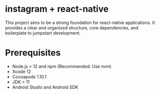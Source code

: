 # instagram + react-native

This project aims to be a strong foundation for react-native applications. It provides a clear and organized structure, core dependencies, and boilerplate to jumpstart development.


# Prerequisites

* Node.js > 12 and npm (Recommended: Use nvm)
* Xcode 12
* Cocoapods 1.10.1
* JDK > 11
* Android Studio and Android SDK
